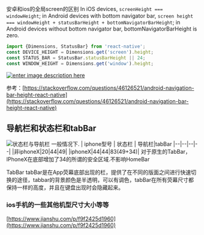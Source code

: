 安卓和ios的全局screen的区别
In iOS devices,  `screenHeight === windowHeight`; in Android devices with bottom navigator bar,  `screen height === windowHeight + statusBarHeight + bottomNavigatorBarHeight`; in Android devices without bottom navigator bar, bottomNavigatorBarHeight is zero.
```js
import {Dimensions, StatusBar} from 'react-native'; 
const DEVICE_HEIGHT = Dimensions.get('screen').height;
const STATUS_BAR = StatusBar.statusBarHeight || 24; 
const WINDOW_HEIGHT = Dimensions.get('window').height;
```
[![enter image description here](https://i.stack.imgur.com/LSyW5.png)](https://i.stack.imgur.com/LSyW5.png)

参考：[https://stackoverflow.com/questions/46126521/android-navigation-bar-height-react-native](https://stackoverflow.com/questions/46126521/android-navigation-bar-height-react-native)

导航栏和状态栏和tabBar
----------

![状态栏与导航栏](https://user-gold-cdn.xitu.io/2019/4/4/169e65bb7831f958?imageView2/0/w/1280/h/960/format/webp/ignore-error/1) 
一般情况下.
| iphone型号 | 状态栏 | 导航栏|tabBar
|--|--|--|--|
|非iphoneX|20|44|49|
|iphoneX|44|44|83(49+34)|
对于原生的TabBar，IPhoneX在底部增加了34的所谓的安全区域.不影响HomeBar

TabBar
tabBar是在App荧幕底部出现的栏，提供了在不同的版面之间进行快速切换的途径，tabbar的背景颜色是半透明，可以有调色，tabBar在所有荧幕尺寸都保持一样的高度，并且在键盘出现时会隐藏起来。

### ios手机的一些其他机型尺寸大小等等
[https://www.jianshu.com/p/f9f2425d1960](https://www.jianshu.com/p/f9f2425d1960)
<!--stackedit_data:
eyJoaXN0b3J5IjpbLTc5MzA4ODkxOCwtOTk4MDgwMjIwLDE4Mz
A2ODk4NDYsMTcwODE2NzI1OCwtMTAyMTUzMjQxOF19
-->